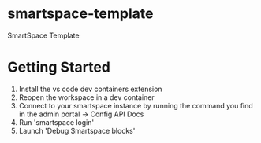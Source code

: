 # smartspace-template
SmartSpace Template


# Getting Started
1. Install the vs code dev containers extension
2. Reopen the workspace in a dev container
3. Connect to your smartspace instance by running the command you find in the admin portal -> Config API Docs
4. Run 'smartspace login'
5. Launch 'Debug Smartspace blocks'